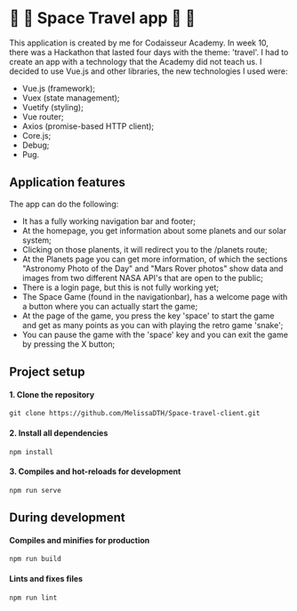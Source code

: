 # :rocket: :space_invader: Space Travel app :rocket: :space_invader:

This application is created by me for Codaisseur Academy. In week 10, there was a Hackathon that lasted four days with the theme: 'travel'. I had to create an app with a technology that the Academy did not teach us. I decided to use Vue.js and other libraries, the new technologies I used were:

  -  Vue.js (framework);
  -  Vuex (state management);
  -  Vuetify (styling);
  -  Vue router;
  -  Axios (promise-based HTTP client);
  -  Core.js;
  -  Debug;
  -  Pug.
  

## Application features

The app can do the following:

  - It has a fully working navigation bar and footer;
  - At the homepage, you get information about some planets and our solar system;
  - Clicking on those planents, it will redirect you to the /planets route;
  - At the Planets page you can get more information, of which the sections "Astronomy Photo of the Day" and "Mars Rover photos" show data and images from two different NASA API's that are open to the public;
  - There is a login page, but this is not fully working yet;
  - The Space Game (found in the navigationbar), has a welcome page with a button where you can actually start the game;
  - At the page of the game, you press the key 'space' to start the game and get as many points as you can with playing the retro game 'snake';
  - You can pause the game with the 'space' key and you can exit the game by pressing the X button;

## Project setup

#### 1. Clone the repository
```
git clone https://github.com/MelissaDTH/Space-travel-client.git
```

#### 2. Install all dependencies
```
npm install
```

#### 3. Compiles and hot-reloads for development
```
npm run serve
```

## During development

#### Compiles and minifies for production
```
npm run build
```

#### Lints and fixes files
```
npm run lint
```

